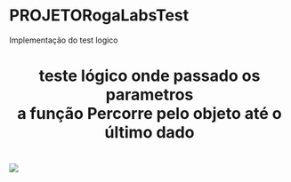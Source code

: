 # PROJETORogaLabsTest
Implementação do test logico 



<h1 align= 'center'>teste lógico onde passado os parametros<br/> a função Percorre pelo objeto até o último dado<h1>

  
  <img  align='center'  src='https://user-images.githubusercontent.com/93503467/168458841-1ca3f1dd-4c0c-460e-b801-b95cb7a38e84.png'/>
